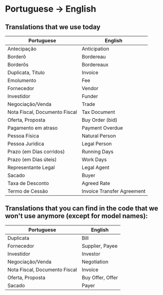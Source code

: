 # Portuguese → English

## Translations that we use today

| Portuguese                    | English                    |
| ----------------------------- | -------------------------- |
| Antecipação                   | Anticipation               |
| Borderô                       | Bordereau                  |
| Borderôs                      | Bordereaux                 |
| Duplicata, Titulo             | Invoice                    |
| Emolumento                    | Fee                        |
| Fornecedor                    | Vendor                     |
| Investidor                    | Funder                     |
| Negociação/Venda              | Trade                      |
| Nota Fiscal, Documento Fiscal | Tax Document               |
| Oferta, Proposta              | Buy Order (bid)            |
| Pagamento em atraso           | Payment Overdue            |
| Pessoa Física                 | Natural Person             |
| Pessoa Jurídica               | Legal Person               |
| Prazo (em Dias corridos)      | Running Days               |
| Prazo (em Dias úteis)         | Work Days                  |
| Representante Legal           | Legal Agent                |
| Sacado                        | Buyer                      |
| Taxa de Desconto              | Agreed Rate                |
| Termo de Cessão               | Invoice Transfer Agreement |

## Translations that you can find in the code that we won't use anymore (except for model names):

| Portuguese                    | English          |
| ----------------------------- | ---------------- |
| Duplicata                     | Bill             |
| Fornecedor                    | Supplier, Payee  |
| Investidor                    | Investor         |
| Negociação/Venda              | Negotiation      |
| Nota Fiscal, Documento Fiscal | Invoice          |
| Oferta, Proposta              | Buy Offer, Offer |
| Sacado                        | Payer            |
